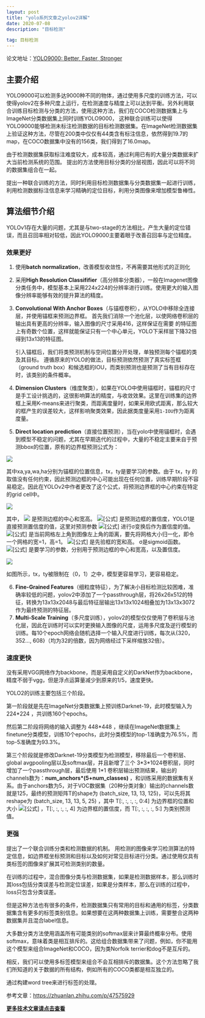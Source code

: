 ```yaml
---
layout: post
title: "yolo系列文章之yolov2详解"
date: 2020-07-08
description: "目标检测"

tag: 目标检测
--- 
```


论文地址：[YOLO9000: Better, Faster, Stronger](https://arxiv.org/pdf/1612.08242.pdf)

## 主要介绍

YOLO9000可以检测多达9000种不同的物体，通过使用多尺度的训练方法，可以使得yolov2在多种尺度上运行，在检测速度与精度上可以达到平衡。另外利用联合训练目标检测与分类的方法，使用这种方法，我们在COCO检测数据集上与ImageNet分类数据集上同时训练YOLO9000， 这种联合训练可以使得YOLO9000能够检测未标注检测数据的目标检测数据集。在ImageNet检测数据集上验证这种方法，尽管在200类中仅仅有44类含有标注信息，依然得到19.7的map，在COCO数据集中没有的156类，我们得到了16.0map。

由于检测数据集获取标注难度较大，成本较高，通过利用已有的大量分类数据来扩大当前检测系统的范围。 提出的方法使用目标分类的分层视图，因此可以将不同的数据集组合在一起。

提出一种联合训练的方法，同时利用目标检测数据集与分类数据集一起进行训练，利用检测数据标注信息来学习精确的定位目标，利用分类图像来增加模型鲁棒性。



## 算法细节介绍

YOLOv1存在大量的问题，尤其是与two-stage的方法相比，产生大量的定位错误，而且召回率相对较低，因此YOLO9000主要着眼于改善召回率与定位精度。

### 效果更好

1. 使用**batch normalization**，改善模型收敛性，不再需要其他形式的正则化

2. 采用**High Resolution Classififier**（高分辨率分类器），一般在Imagenet图像分类任务中，模型基本上采用224x224的分辨率进行训练。使用更大的输入图像分辨率能够有效的提升算法的精度。

3. **Convolutional With Anchor Boxes**（与锚框卷积），从YOLO中移除全连接层，并使用锚框来预测边界框。 首先我们消除一个池化层，以使网络卷积层的输出具有更高的分辨率，输入图像的尺寸采用416，这样保证在需要 的特征图上有奇数个位置，这样就能保证只有一个中心单元，YOLO下采样层下降32倍得到13x13的特征图。

   引入锚框后，我们将类预测机制与空间位置分开处理，单独预测每个锚框的类及其目标。 遵循原来的YOLO的做法，目标预测依然预测了真实标签框（ground truth box）和候选框的IOU，而类别预测也是预测了当有目标存在时，该类别的条件概率。

4. **Dimension Clusters**（维度聚类），如果在YOLO中使用锚框时，锚框的尺寸是手工设计挑选的，这很影响算法的精度，与收敛效果。这里在训练集的边界框上采用K-means来进行聚类，而距离度量时，如果采用欧式距离，那么较大的框产生的误差较大，这样影响聚类效果，因此据类度量采用`1-IOU`作为距离度量。

5. **Direct location prediction**（直接位置预测），当在yolo中使用锚框时，会遇到模型不稳定的问题，尤其在早期迭代的过程中，大量的不稳定主要来自于预测bbox的位置，原有的边界框预测公式为：

![](F:\git\blog_post\目标检测\images\yolov2_1.png)

其中xa,ya,wa,ha分别为锚框的位置信息，tx，ty是要学习的参数。由于 tx，ty 的取值没有任何约束，因此预测边框的中心可能出现在任何位置，训练早期阶段不容易稳定。因此在YOLOv2中作者更改了这个公式，将预测边界框的中心约束在特定的grid cell中。

![](F:\git\blog_post\目标检测\images\yolov2_2.png)



其中， ![](https://www.zhihu.com/equation?tex=b_x%2Cb_y%2Cb_w%2Cb_h) 是预测边框的中心和宽高。 ![[公式]](https://www.zhihu.com/equation?tex=Pr%28object%29%E2%88%97IOU%28b%2Cobject%29) 是预测边框的置信度，YOLO1是直接预测置信度的值，这里对预测参数 ![[公式]](https://www.zhihu.com/equation?tex=t_o) 进行σ变换后作为置信度的值。 ![[公式]](https://www.zhihu.com/equation?tex=c_x%2Cc_y) 是当前网格左上角到图像左上角的距离，要先将网格大小归一化，即令一个网格的宽=1，高=1。 ![[公式]](https://www.zhihu.com/equation?tex=p_w%2Cp_h) 是先验框的宽和高。 σ是sigmoid函数。 ![[公式]](https://www.zhihu.com/equation?tex=t_x%2Ct_y%2Ct_w%2Ct_h%2Ct_o) 是要学习的参数，分别用于预测边框的中心和宽高，以及置信度。

![](F:\git\blog_post\目标检测\images\yolov2_3.png)

如图所示，tx，ty被限制在（0，1）之中，模型更容易学习，更容易稳定。

6. **Fine-Grained Features**（细粒度特征），为了解决小目标检测比较困难，准确率较低的问题，yolov2中添加了一个passthrough层，将26x26x512的特征，转换为13x13x2048与最后特征层输出13x13x1024相叠加为13x13x3072作为最终预测的特征层。
7. **Multi-Scale Training**（多尺度训练），yolov2的模型仅仅使用了卷积层与池化层，因此在训练时可以实时更换输入图像的尺度，运用多尺度及逆行模型的训练。每10个epoch网络会随机选择一个输入尺度进行训练，每次从{320，352..., 608}（均为32的倍数，因为网络经过下采样缩放32倍）。



### 速度更快

没有采用VGG网络作为backbone，而是采用自定义的DarkNet作为backbone，精度不弱于vgg，但是浮点运算量减少到原来的1/5，速度更快。

YOLO2的训练主要包括三个阶段。

第一阶段就是先在ImageNet分类数据集上预训练Darknet-19，此时模型输入为 224\*224 ，共训练160个epochs。

然后第二阶段将网络的输入调整为 448\*448 ，继续在ImageNet数据集上finetune分类模型，训练10个epochs，此时分类模型的top-1准确度为76.5%，而top-5准确度为93.3%。

第三个阶段就是修改Darknet-19分类模型为检测模型，移除最后一个卷积层、global avgpooling层以及softmax层，并且新增了三个 3\*3\*1024卷积层，同时增加了一个passthrough层，最后使用 1\*1 卷积层输出预测结果，输出的channels数为：**num_anchors\*(5+num_classes)** ，和训练采用的数据集有关系。由于anchors数为5，对于VOC数据集（20种分类对象）输出的channels数就是125，最终的预测矩阵T的shape为 (batch_size, 13, 13, 125)，可以先将其reshape为 (batch_size, 13, 13, 5, 25) ，其中 T[:, :, :, :, 0:4] 为边界框的位置和大小 ![[公式]](https://www.zhihu.com/equation?tex=%28t_x%2C+t_y%2C+t_w%2C+t_h%29) ，T[:, :, :, :, 4] 为边界框的置信度，而 T[:, :, :, :, 5:] 为类别预测值。

### 更强

提出了一个联合训练分类和检测数据的机制。 用检测的图像来学习检测算法的特定信息，如边界框坐标预测和目标以及如何对常见目标进行分类。通过使用仅具有类标签的图像来扩展其可检测类别的数量。

在训练的过程中，混合图像分类与检测数据集，如果是检测数据样本，那么训练时其loss包括分类误差与检测定位误差，如果是分类样本，那么在训练的过程中，loss只包含分类误差。

但是这种方法也有很多的条件，检测数据集只有常用的目标和通用的标签，分类数据集含有更多的标签类别信息。如果想要在这两种数据集上训练，需要整合这两种数据集并且混合label信息。

大多数分类方法使用涵盖所有可能类别的softmax层来计算最终概率分布。使用softmax，意味着类是相互排斥的。这给组合数据集带来了问题，例如，你不能用这个模型来组合ImageNet和COCO，因为类Norfolk terrier和dog不是互斥的。

相反，我们可以使用多标签模型来组合不会互相排斥的数据集。这个方法忽略了我们所知道的关于数据的所有结构，例如所有的COCO类都是相互独立的。

通过构建word tree来进行标签的处理。



参考文章：https://zhuanlan.zhihu.com/p/47575929



**[更多技术文章请点击查看](https://lxztju.github.io/tags/)**